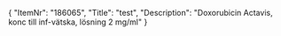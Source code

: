 {
  "ItemNr": "186065",
  "Title": "test",
  "Description": "Doxorubicin Actavis, konc till inf-vätska, lösning 2 mg/ml"
}
